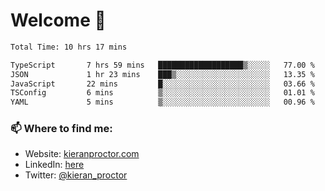 # Welcome 🦘

<!--START_SECTION:waka-->

```txt
Total Time: 10 hrs 17 mins

TypeScript       7 hrs 59 mins   ███████████████████▒░░░░░   77.00 %
JSON             1 hr 23 mins    ███▒░░░░░░░░░░░░░░░░░░░░░   13.35 %
JavaScript       22 mins         █░░░░░░░░░░░░░░░░░░░░░░░░   03.66 %
TSConfig         6 mins          ▒░░░░░░░░░░░░░░░░░░░░░░░░   01.01 %
YAML             5 mins          ▒░░░░░░░░░░░░░░░░░░░░░░░░   00.96 %
```

<!--END_SECTION:waka-->

### 📫 Where to find me:

-   Website: [kieranproctor.com](https://kieranproctor.com/)
-   LinkedIn: [here](https://www.linkedin.com/in/kieran-proctor-086b5a159/)
-   Twitter: [@kieran_proctor](https://twitter.com/kieran_proctor)
